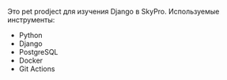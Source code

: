 Это pet prodject для изучения Django в SkyPro. 
Используемые инструменты:

- Python
- Django
- PostgreSQL
- Docker
- Git Actions

